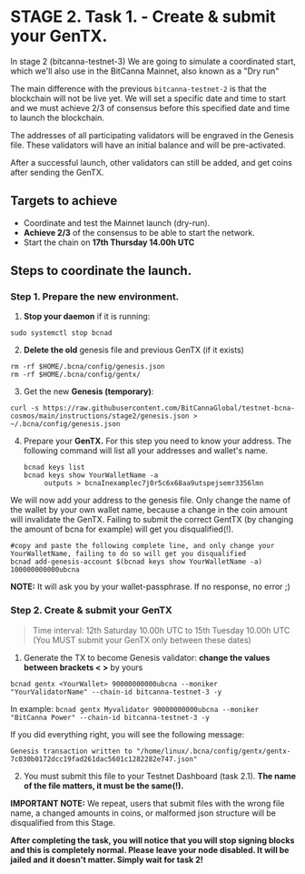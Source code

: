 # STAGE 2. Task 1. - Create & submit your GenTX.

In stage 2 (bitcanna-testnet-3) We are going to simulate a coordinated start, which we'll also use in the BitCanna Mainnet, also known as a "Dry run"

The main difference with the previous `bitcanna-testnet-2` is that the blockchain will not be live yet. We will set a specific date and time to start and we must achieve 2/3 of consensus before this specified date and time to launch the blockchain.

The addresses of all participating validators will be engraved in the Genesis file. These validators will have an initial balance and will be pre-activated.

After a successful launch, other validators can still be added, and get coins after sending the GenTX. 

## Targets to achieve

* Coordinate and test the Mainnet launch (dry-run).
* **Achieve 2/3** of the consensus to be able to start the network.
* Start the chain on **17th Thursday 14.00h UTC**

## Steps to coordinate the launch.


### Step 1. Prepare the new environment.

1. **Stop your daemon** if it is running:
```
sudo systemctl stop bcnad
```
2. **Delete the old** genesis file and previous GenTX (if it exists)
```
rm -rf $HOME/.bcna/config/genesis.json
rm -rf $HOME/.bcna/config/gentx/ 
```
3. Get the new **Genesis (temporary)**:

```
curl -s https://raw.githubusercontent.com/BitCannaGlobal/testnet-bcna-cosmos/main/instructions/stage2/genesis.json > ~/.bcna/config/genesis.json
```

4. Prepare your **GenTX.**
For this step you need to know your address. The following command will list all your addresses and wallet's name.
    ```
    bcnad keys list 
    bcnad keys show YourWalletName -a
         outputs > bcnaInexamplec7j0r5c6x68aa9utspejsemr3356lmn
    ```
We will now add your address to the genesis file. Only change the name of the wallet by your own wallet name, because a change in the coin amount will invalidate the GenTX. Failing to submit the correct GentTX (by changing the amount of bcna for example) will get you disqualified(!).
```
#copy and paste the following complete line, and only change your YourWalletName, failing to do so will get you disqualified
bcnad add-genesis-account $(bcnad keys show YourWalletName -a) 100000000000ubcna
```

**NOTE:** It will ask you by your wallet-passphrase. If no response, no error ;)
### Step 2. Create & submit your GenTX

> Time interval: 12th Saturday 10.00h UTC to 15th Tuesday 10.00h UTC 
(You MUST submit your GenTX only between these dates)

1. Generate the TX to become Genesis validator: **change the values between brackets < >** by yours
```
bcnad gentx <YourWallet> 90000000000ubcna --moniker "YourValidatorName" --chain-id bitcanna-testnet-3 -y
```
In example: 
`bcnad gentx Myvalidator 90000000000ubcna --moniker "BitCanna Power" --chain-id bitcanna-testnet-3 -y`

If you did everything right, you will see the following message:

```
Genesis transaction written to "/home/linux/.bcna/config/gentx/gentx-7c030b0172dcc19fad261dac5601c1282282e747.json"
```

2. You must submit this file to your Testnet Dashboard (task 2.1).
**The name of the file matters, it must be the same(!).**

**IMPORTANT NOTE:** We repeat, users that submit files with the wrong file name, a changed amounts in coins, or malformed json structure will be disqualified from this Stage.

**After completing the task, you will notice that you will stop signing blocks and this is completely normal. Please leave your node disabled. It will be jailed and it doesn't matter. Simply wait for task 2!**
